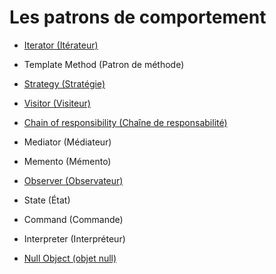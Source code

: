 # Les patrons de comportement

* [Iterator (Itérateur)](Iterator.md)
* Template Method (Patron de méthode)
* [Strategy (Stratégie)](Strategy.md)
* [Visitor (Visiteur)](Visitor.md)
* [Chain of responsibility (Chaîne de responsabilité)](ChainOfResponsibility.md)
* Mediator (Médiateur)
* Memento (Mémento)
* [Observer (Observateur)](Observer.md)
* State (État)
* Command (Commande)
* Interpreter (Interpréteur)

* [Null Object (objet null)](NullObject.md)

